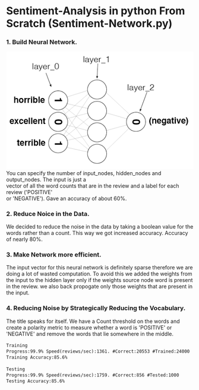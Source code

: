 # Sentiment-Analysis in python From Scratch (Sentiment-Network.py)
  
### 1. Build Neural Network.
![Network Image](https://github.com/dragod812/Sentiment-Analysis/blob/master/sentiment_network_2.png)<br>
You can specify the number of input_nodes, hidden_nodes and output_nodes. The input is just a<br> vector of all the word counts that are in the review and a label for each review ('POSITIVE' <br>or 'NEGATIVE'). Gave an accuracy of about 60%.
### 2. Reduce Noice in the Data.
We decided to reduce the noise in the data by taking a boolean value for the words rather than a count. This way we got increased accuracy. Accuracy of nearly 80%.
### 3. Make Network more efficient.
The input vector for this neural network is definitely sparse therefore we are doing a lot of wasted computation. To avoid this we added the weights from the input to the hidden layer only if the weights source node word is present in the review. we also back propogate only those weights that are present in the input.
### 4. Reducing Noise by Strategically Reducing the Vocabulary.
The title speaks for itself. We have a Count threshold on the words and create a polarity metric to measure whether a word is 'POSITIVE' or 'NEGATIVE' and remove the words that lie somewhere in the middle.

```
Training
Progress:99.9% Speed(reviews/sec):1361. #Correct:20553 #Trained:24000 Training Accuracy:85.6%

Testing
Progress:99.9% Speed(reviews/sec):1759. #Correct:856 #Tested:1000 Testing Accuracy:85.6%
```
